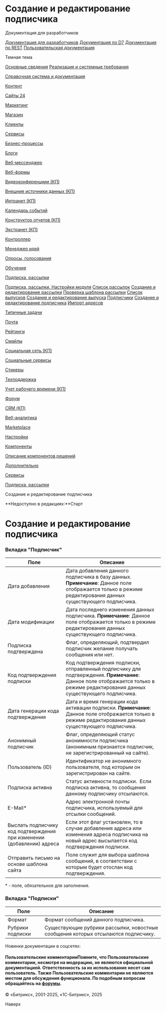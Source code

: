 # Создание и редактирование подписчика

Документация для разработчиков

[Документация для разработчиков](https://dev.1c-bitrix.ru/api_help/)
[Документация по D7](https://dev.1c-bitrix.ru/api_d7/)
[Документация по REST](https://dev.1c-bitrix.ru/rest_help/)
[Пользовательская документация](https://dev.1c-bitrix.ru/user_help/)

Темная тема

[Основные сведения](/user_help/index.php)
[Реализация и системные требования](/user_help/reqintro.php)

[Справочная система и документация](/user_help/help/index.php)

[Контент](/user_help/content/index.php)

[Сайты 24](/user_help/sites24/index.php)

[Маркетинг](/user_help/marketing/index.php)

[Магазин](/user_help/store/index.php)

[Клиенты](/user_help/clients/index.php)

[Сервисы](/user_help/service/index.php)

[Бизнес-процессы](/user_help/service/bizproc/index.php)

[Блоги](/user_help/service/blogs/index.php)

[Веб-мессенджер](/user_help/service/im/index.php)

[Веб-формы](/user_help/service/form/index.php)

[Видеоконференциии (КП)](/user_help/service/video/index.php)

[Внешние источники данных (КП)](/user_help/service/xdi/index.php)

[Интранет (КП)](/user_help/service/intranet/index.php)

[Календарь событий](/user_help/service/event_calendar/index.php)

[Конструктор отчетов (КП)](/user_help/service/report/index.php)

[Экстранет (КП)](/user_help/service/extranet/index.php)

[Контроллер](/user_help/service/controller/index.php)

[Менеджер идей](/user_help/service/idea/index.php)

[Опросы, голосования](/user_help/service/vote/index.php)

[Обучение](/user_help/service/learning/index.php)

[Подписка, рассылки](/user_help/service/subscribe/index.php)

[Подписка, рассылки. Настройки модуля](/user_help/service/subscribe/settings.php)
[Список рассылок](/user_help/service/subscribe/rubric_admin.php)
[Создание и редактирование рассылки](/user_help/service/subscribe/rubric_edit.php)
[Проверка шаблона рассылки](/user_help/service/subscribe/template_test.php)
[Список выпусков](/user_help/service/subscribe/posting_admin.php)
[Создание и редактирование выпуска](/user_help/service/subscribe/posting_edit.php)
[Подписчики](/user_help/service/subscribe/subscr_admin.php)
[Создание и редактирование подписчика](/user_help/service/subscribe/subscr_edit.php)
[Импорт адресов](/user_help/service/subscribe/subscr_import.php)

[Типичные задачи](/user_help/service/subscribe/sample/index.php)

[Почта](/user_help/service/mail/index.php)

[Рейтинги](/user_help/service/rating/index.php)

[Смайлы](/user_help/service/smile/index.php)

[Социальная сеть (КП)](/user_help/service/socialnetwork/index.php)

[Социальные сервисы](/user_help/service/socialservices/index.php)

[Стикеры](/user_help/service/stickers/index.php)

[Техподдержка](/user_help/service/support/index.php)

[Учет рабочего времени (КП)](/user_help/service/timeman/index.php)

[Форум](/user_help/service/forum/index.php)

[CRM (КП)](/user_help/service/crm/index.php)

[Веб-аналитика](/user_help/statistic/index.php)

[Marketplace](/user_help/marketplace/index.php)

[Настройки](/user_help/settings/index.php)

[Компоненты](/user_help/components/index.php)

[Описание компонентов решений](/user_help/description_decisions/index.php)

[Дополнительно](/user_help/additional/index.php)

[Сервисы](/user_help/service/index.php)

[Подписка, рассылки](/user_help/service/subscribe/index.php)

Создание и редактирование подписчика

**Недоступно в редакциях:**Старт

# Создание и редактирование подписчика

### Вкладка "Подписчик"

| Поле | Описание |
| --- | --- |
| Дата добавления | Дата добавления данного подписчика в базу данных. **Примечание**: Данное поле отображается только в режиме редактирования данных существующего подписчика. |
| Дата модификации | Дата последнего изменения данных подписчика. **Примечание**: Данное поле отображается только в режиме редактирования данных существующего подписчика. |
| Подписка подтверждена | Флаг, определяющий, подтвердил подписчик желание получать сообщения или нет. |
| Код подтверждения подписки | Код подтверждения подписки, отправленный подписчику для подтверждения. **Примечание**: Данное поле отображается только в режиме редактирования данных существующего подписчика. |
| Дата генерации кода подтверждения | Дата и время генерации кода активации подписки. **Примечание**: Данное поле отображается только в режиме редактирования данных существующего подписчика. |
| Анонимный подписчик | Флаг, определяющий статус анонимности подписчика (анонимным признается подписчик, не зарегистрированный на сайте). |
| Пользователь (ID) | Идентификатор не анонимного пользователя, под которым он зарегистрирован на сайте. |
| Подписка активна | Статус активности подписки.    Если подписка активна, то сообщения данному подписчику отсылаются. |
| E-Mail\* | Адрес электронной почты подписчика, используемый для отсылки сообщений. |
| Выслать подписчику код подтверждения при изменении (добавлении) адреса | Если этот флаг установлен, то в случае добавления адреса или изменения адреса подписчика на новый адрес высылается код подтверждения подписки. |
| Отправить письмо на основе шаблона сайта | Поле служит для выбора шаблона сообщений, в соответствии с которым будет отослан код подтверждения. |

\* - поле, обязательное для заполнения.

### Вкладка "Подписки"

| Поле | Описание |
| --- | --- |
| Формат | Формат сообщений данного подписчика. |
| Рубрики подписки | Существующие рубрики рассылки, новостные сообщения которых отсылаются подписчику. |

Новинки документации в соцсетях:

#### Пользовательские комментарииПомните, что Пользовательские комментарии, несмотря на модерацию, не являются официальной документацией. Ответственность за их использование несет сам пользователь. Также Пользовательские комментарии не являются местом для обсуждения функционала. По подобным вопросам обращайтесь на [форумы](http://dev.1c-bitrix.ru/community/forums/group1/).

© «Битрикс», 2001-2025, «1С-Битрикс», 2025

Наверх